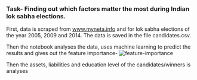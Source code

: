 ### Task- Finding out which factors matter the most during Indian lok sabha elections.

First, data is scraped from www.myneta.info and for lok sabha elections of the year 2005, 2009 and 2014. The data is saved in the file candidates.csv.

Then the notebook analyses the data, uses machine learning to predict the results and gives out the feature importance-
![feature-importance](https://raw.githubusercontent.com/chirag-jhamb/india-analysis/master/img/elections.png)

Then the assets, liabilities and education level of the candidates/winners is analyses
